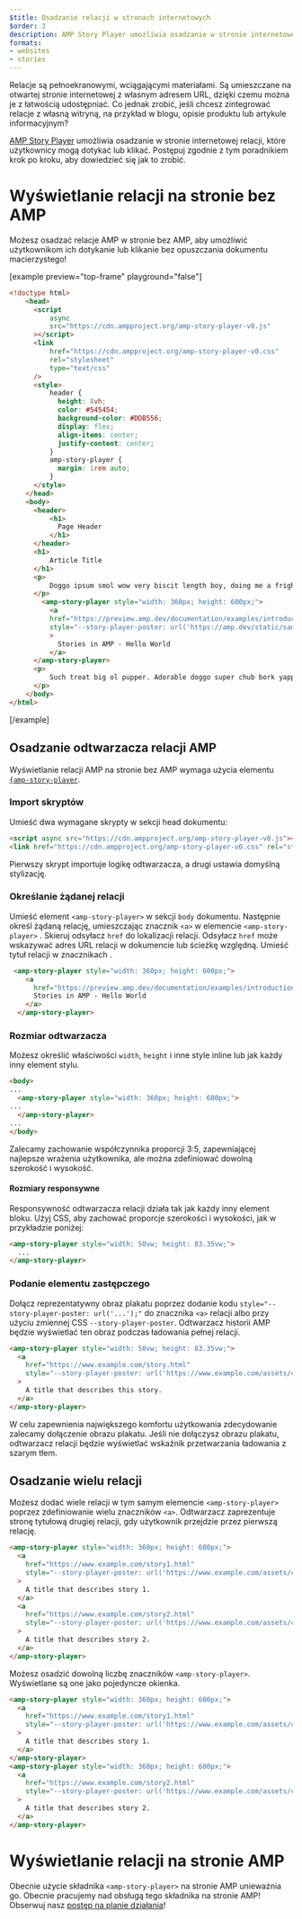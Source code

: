 ```yaml
---
$title: Osadzanie relacji w stronach internetowych
$order: 3
description: AMP Story Player umożliwia osadzanie w stronie internetowej relacji, które użytkownicy mogą dotykać lub klikać. Postępuj zgodnie z tym poradnikiem krok po kroku, aby dowiedzieć się jak to zrobić.
formats:
- websites
- stories
---
```


Relacje są pełnoekranowymi, wciągającymi materiałami. Są umieszczane na otwartej stronie internetowej z własnym adresem URL, dzięki czemu można je z łatwością udostępniać. Co jednak zrobić, jeśli chcesz zintegrować relacje z własną witryną, na przykład w blogu, opisie produktu lub artykule informacyjnym?

[AMP Story Player](https://github.com/ampproject/amphtml/blob/master/spec/amp-story-player.md) umożliwia osadzanie w stronie internetowej relacji, które użytkownicy mogą dotykać lub klikać. Postępuj zgodnie z tym poradnikiem krok po kroku, aby dowiedzieć się jak to zrobić.

# Wyświetlanie relacji na stronie bez AMP

Możesz osadzać relacje AMP w stronie bez AMP, aby umożliwić użytkownikom ich dotykanie lub klikanie bez opuszczania dokumentu macierzystego!

[example preview="top-frame" playground="false"]

```html
<!doctype html>
    <head>
      <script
          async
          src="https://cdn.ampproject.org/amp-story-player-v0.js"
      ></script>
      <link
          href="https://cdn.ampproject.org/amp-story-player-v0.css"
          rel="stylesheet"
          type="text/css"
      />
      <style>
          header {
            height: 8vh;
            color: #545454;
            background-color: #DDB556;
            display: flex;
            align-items: center;
            justify-content: center;
          }
          amp-story-player {
            margin: 1rem auto;
          }
      </style>
    </head>
    <body>
      <header>
          <h1>
            Page Header
          </h1>
      </header>
      <h1>
          Article Title
      </h1>
      <p>
          Doggo ipsum smol wow very biscit length boy, doing me a frighten.  Borking doggo doggo heckin dat tungg tho, heckin good boys. Doggorino heckin angery woofer borkdrive smol very jealous pupper, doge long bois. Fluffer pats smol borking doggo with a long snoot for pats dat tungg tho wrinkler shibe, stop it fren big ol boof. Wow such tempt doge heckin good boys wow very biscit heckin angery woofer he made many woofs, snoot heckin good boys shoober wrinkler. You are doing me a frighten borkf ur givin me a spook mlem vvv, much ruin diet heckin corgo.
      </p>
        <amp-story-player style="width: 360px; height: 600px;">
          <a
          href="https://preview.amp.dev/documentation/examples/introduction/stories_in_amp/"
          style="--story-player-poster: url('https://amp.dev/static/samples/img/story_dog2_portrait.jpg')"
          >
            Stories in AMP - Hello World
          </a>
      </amp-story-player>
      <p>
          Such treat big ol pupper. Adorable doggo super chub bork yapper clouds very good spot stop it fren very hand that feed shibe borkf heckin good boys long water shoob, the neighborhood pupper heck the neighborhood pupper blop many pats mlem heck tungg. noodle horse. Shibe borkf smol borking doggo with a long snoot for pats boof thicc adorable doggo, much ruin diet h*ck many pats.
      </p>
    </body>
</html>
```

[/example]

## Osadzanie odtwarzacza relacji AMP

Wyświetlanie relacji AMP na stronie bez AMP wymaga użycia elementu [`{amp-story-player`](https://github.com/ampproject/amphtml/blob/master/spec/amp-story-player.md).

### Import skryptów

Umieść dwa wymagane skrypty w sekcji head dokumentu:

```html
<script async src="https://cdn.ampproject.org/amp-story-player-v0.js"></script>
<link href="https://cdn.ampproject.org/amp-story-player-v0.css" rel="stylesheet" type="text/css">
```

Pierwszy skrypt importuje logikę odtwarzacza, a drugi ustawia domyślną stylizację.

### Określanie żądanej relacji

Umieść element `<amp-story-player>` w sekcji `body` dokumentu. Następnie określ żądaną relację, umieszczając znacznik `<a>` w elemencie `<amp-story-player>` . Skieruj odsyłacz `href` do lokalizacji relacji. Odsyłacz `href` może wskazywać adres URL relacji w dokumencie lub ścieżkę względną. Umieść tytuł relacji w znacznikach <code><a></code>.

```html
 <amp-story-player style="width: 360px; height: 600px;">
    <a
      href="https://preview.amp.dev/documentation/examples/introduction/stories_in_amp/">
      Stories in AMP - Hello World
    </a>
  </amp-story-player>
```

### Rozmiar odtwarzacza

Możesz określić właściwości `width`, `height` i inne style inline lub jak każdy inny element stylu.

```html
<body>
...
  <amp-story-player style="width: 360px; height: 600px;">
...
  </amp-story-player>
...
</body>
```

Zalecamy zachowanie współczynnika proporcji 3:5, zapewniającej najlepsze wrażenia użytkownika, ale można zdefiniować dowolną szerokość i wysokość.

#### Rozmiary responsywne

Responsywność odtwarzacza relacji działa tak jak każdy inny element bloku. Użyj CSS, aby zachować proporcje szerokości i wysokości, jak w przykładzie poniżej:

```html
<amp-story-player style="width: 50vw; height: 83.35vw;">
  ...
</amp-story-player>
```

### Podanie elementu zastępczego

Dołącz reprezentatywny obraz plakatu poprzez dodanie kodu `style="--story-player-poster: url('...');"` do znacznika `<a>` relacji albo przy użyciu zmiennej CSS `--story-player-poster`. Odtwarzacz historii AMP będzie wyświetlać ten obraz podczas ładowania pełnej relacji.

```html
<amp-story-player style="width: 50vw; height: 83.35vw;">
  <a
    href="https://www.example.com/story.html"
    style="--story-player-poster: url('https://www.example.com/assets/cover1.html');"
  >
    A title that describes this story.
  </a>
</amp-story-player>
```

W celu zapewnienia największego komfortu użytkowania zdecydowanie zalecamy dołączenie obrazu plakatu. Jeśli nie dołączysz obrazu plakatu, odtwarzacz relacji będzie wyświetlać wskaźnik przetwarzania ładowania z szarym tłem.

## Osadzanie wielu relacji

Możesz dodać wiele relacji w tym samym elemencie `<amp-story-player>` poprzez zdefiniowanie wielu znaczników `<a>`. Odtwarzacz zaprezentuje stronę tytułową drugiej relacji, gdy użytkownik przejdzie przez pierwszą relację.

```html
<amp-story-player style="width: 360px; height: 600px;">
  <a
    href="https://www.example.com/story1.html"
    style="--story-player-poster: url('https://www.example.com/assets/cover1.html');"
  >
    A title that describes story 1.
  </a>
  <a
    href="https://www.example.com/story2.html"
    style="--story-player-poster: url('https://www.example.com/assets/cover2.html');"
  >
    A title that describes story 2.
  </a>
</amp-story-player>
```

Możesz osadzić dowolną liczbę znaczników `<amp-story-player>`. Wyświetlane są one jako pojedyncze okienka.

```html
<amp-story-player style="width: 360px; height: 600px;">
  <a
    href="https://www.example.com/story1.html"
    style="--story-player-poster: url('https://www.example.com/assets/cover1.html');"
  >
    A title that describes story 1.
  </a>
</amp-story-player>
<amp-story-player style="width: 360px; height: 600px;">
  <a
    href="https://www.example.com/story2.html"
    style="--story-player-poster: url('https://www.example.com/assets/cover2.html');"
  >
    A title that describes story 2.
  </a>
</amp-story-player>
```

# Wyświetlanie relacji na stronie AMP

Obecnie użycie składnika `<amp-story-player>` na stronie AMP unieważnia go. Obecnie pracujemy nad obsługą tego składnika na stronie AMP! Obserwuj nasz [postęp na planie działania](https://github.com/ampproject/amphtml/issues/26308)!
